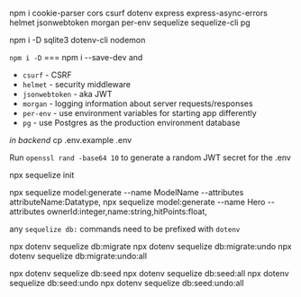 npm i cookie-parser cors csurf dotenv express express-async-errors helmet jsonwebtoken morgan per-env sequelize sequelize-cli pg

npm i -D sqlite3 dotenv-cli nodemon

`npm i -D` === npm i --save-dev and 

- `csurf` - CSRF
- `helmet` - security middleware
- `jsonwebtoken` - aka JWT
- `morgan` - logging information about server requests/responses
- `per-env` - use environment variables for starting app differently
- `pg` - use Postgres as the production environment database


*in backend*
cp .env.example .env

Run `openssl rand -base64 10` to generate a random JWT secret for the .env

npx sequelize init

npx sequelize model:generate --name ModelName --attributes attributeName:Datatype,
npx sequelize model:generate --name Hero --attributes ownerId:integer,name:string,hitPoints:float,

any `sequelize db:` commands need to be prefixed with `dotenv`

npx dotenv sequelize db:migrate
npx dotenv sequelize db:migrate:undo
npx dotenv sequelize db:migrate:undo:all

npx dotenv sequelize db:seed
npx dotenv sequelize db:seed:all
npx dotenv sequelize db:seed:undo
npx dotenv sequelize db:seed:undo:all

